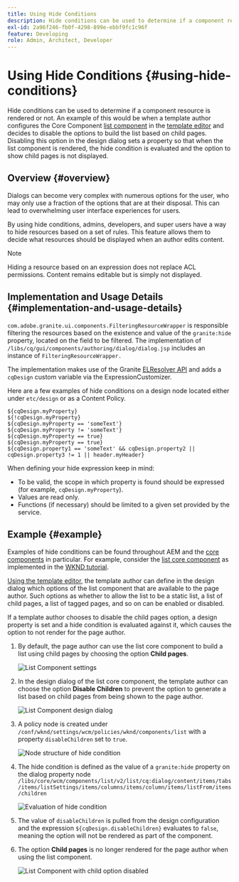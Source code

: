 ```yaml
---
title: Using Hide Conditions
description: Hide conditions can be used to determine if a component resource is rendered or not.
exl-id: 2a96f246-fb0f-4298-899e-ebbf9fc1c96f
feature: Developing
role: Admin, Architect, Developer
---
```

# Using Hide Conditions {#using-hide-conditions}

Hide conditions can be used to determine if a component resource is rendered or not. An example of this would be when a template author configures the Core Component [list component](https://experienceleague.adobe.com/docs/experience-manager-core-components/using/components/list.html) in the [template editor](/help/sites-cloud/authoring/page-editor/templates.md) and decides to disable the options to build the list based on child pages. Disabling this option in the design dialog sets a property so that when the list component is rendered, the hide condition is evaluated and the option to show child pages is not displayed.

## Overview {#overview}

Dialogs can become very complex with numerous options for the user, who may only use a fraction of the options that are at their disposal. This can lead to overwhelming user interface experiences for users.

By using hide conditions, admins, developers, and super users have a way to hide resources based on a set of rules. This feature allows them to decide what resources should be displayed when an author edits content.

>[!NOTE]
>
>Hiding a resource based on an expression does not replace ACL permissions. Content remains editable but is simply not displayed.

## Implementation and Usage Details {#implementation-and-usage-details}

`com.adobe.granite.ui.components.FilteringResourceWrapper` is responsible filtering the resources based on the existence and value of the `granite:hide` property, located on the field to be filtered. The implementation of `/libs/cq/gui/components/authoring/dialog/dialog.jsp` includes an instance of `FilteringResourceWrapper.`

The implementation makes use of the Granite [ELResolver API](https://helpx.adobe.com/experience-manager/6-5/sites/developing/using/reference-materials/granite-ui/api/jcr_root/libs/granite/ui/docs/server/el.html) and adds a `cqDesign` custom variable via the ExpressionCustomizer.

Here are a few examples of hide conditions on a design node located either under `etc/design` or as a Content Policy.

```
${cqDesign.myProperty}
${!cqDesign.myProperty}
${cqDesign.myProperty == 'someText'}
${cqDesign.myProperty != 'someText'}
${cqDesign.myProperty == true}
${cqDesign.myProperty == true}
${cqDesign.property1 == 'someText' && cqDesign.property2 || cqDesign.property3 != 1 || header.myHeader}
```

When defining your hide expression keep in mind:

* To be valid, the scope in which property is found should be expressed (for example, `cqDesign.myProperty`).
* Values are read only.
* Functions (if necessary) should be limited to a given set provided by the service.

## Example {#example}

Examples of hide conditions can be found throughout AEM and the [core components](https://experienceleague.adobe.com/docs/experience-manager-core-components/using/introduction.html) in particular. For example, consider the [list core component](https://experienceleague.adobe.com/docs/experience-manager-core-components/using/components/list.html) as implemented in the [WKND tutorial](/help/implementing/developing/introduction/develop-wknd-tutorial.md).

[Using the template editor](/help/sites-cloud/authoring/page-editor/templates.md), the template author can define in the design dialog which options of the list component that are available to the page author. Such options as whether to allow the list to be a static list, a list of child pages, a list of tagged pages, and so on can be enabled or disabled.

If a template author chooses to disable the child pages option, a design property is set and a hide condition is evaluated against it, which causes the option to not render for the page author.

1. By default, the page author can use the list core component to build a list using child pages by choosing the option **Child pages**.

   ![List Component settings](assets/hide-conditions-list-settings.png)

1. In the design dialog of the list core component, the template author can choose the option **Disable Children** to prevent the option to generate a list based on child pages from being shown to the page author.

   ![List Component design dialog](assets/hide-conditions-list-design.png)

1. A policy node is created under `/conf/wknd/settings/wcm/policies/wknd/components/list` with a property `disableChildren` set to `true`.

   ![Node structure of hide condition](assets/hide-conditions-node-structure.png)

1. The hide condition is defined as the value of a `granite:hide` property on the dialog property node `/libs/core/wcm/components/list/v2/list/cq:dialog/content/items/tabs/items/listSettings/items/columns/items/column/items/listFrom/items/children`

   ![Evaluation of hide condition](assets/hide-conditions-evaluation.png)

1. The value of `disableChildren` is pulled from the design configuration and the expression `${cqDesign.disableChildren}` evaluates to `false`, meaning the option will not be rendered as part of the component.

1. The option **Child pages** is no longer rendered for the page author when using the list component.

   ![List Component with child option disabled](assets/hide-conditions-child-disabled.png)
